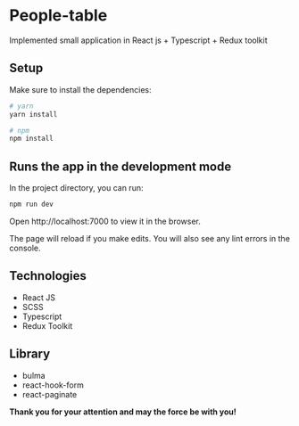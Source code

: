 # People-table
Implemented small application in React js + Typescript + Redux toolkit

## Setup

Make sure to install the dependencies:

```bash
# yarn
yarn install

# npm
npm install
```

## Runs the app in the development mode

In the project directory, you can run:

```bash
npm run dev
```

Open http://localhost:7000 to view it in the browser.

The page will reload if you make edits.
You will also see any lint errors in the console.

## Technologies
- React JS
- SCSS
- Typescript
- Redux Toolkit

## Library
- bulma
- react-hook-form
- react-paginate

**Thank you for your attention and may the force be with you!**
